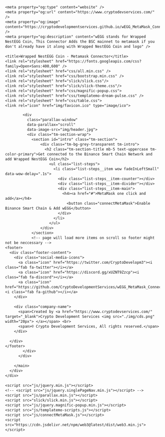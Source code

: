 <!DOCTYPE html>
<html lang="en">
  <head>
    <meta charset="UTF-8" />
    <meta name="viewport" content="width=device-width, initial-scale=1.0" />
    <meta http-equiv="X-UA-Compatible" content="ie=edge" />
    <meta name = "keywords" content = "Crypto, WEGG, Wrapped NestEGG Coin" />
    <meta name = "description" content = "Wrapped NestEGG Coin" />
	  
    

    <meta property="og:type" content="website" />
    <meta property="og:url" content="https://www.cryptodevservices.com/" />
    <meta property="og:image" content="https://cryptodevelopmentservices.github.io/wEGG_MetaMask_Connector/imgfavicon.png" />
    <meta property="og:description" content="wEGG stands for Wrapped NestEGG Coin, This Connector Adds the BSC mainnet to metamask if you don't already have it along with Wrapped NestEGG Coin and logo" />

    <title>Wrapped NestEGG Coin - Metamask Connector</title>
    <link rel="stylesheet" href="https://fonts.googleapis.com/css?family=Open+Sans:400,600" />
    <link rel="stylesheet" href="css/all.min.css" />
    <link rel="stylesheet" href="css/bootstrap.min.css" />
    <link rel="stylesheet" href="slick/slick.css"/>
    <link rel="stylesheet" href="slick/slick-theme.css"/>
    <link rel="stylesheet" href="css/magnific-popup.css">
    <link rel="stylesheet" href="css/templatemo-dream-pulse.css" />
    <link rel="stylesheet" href="css/table.css">
    <link rel="icon" href="img/favicon.ico" type="image/ico">
  </head>
  <body>
    <main class="container-fluid">
      <div class="row">
          <main role="main" class="ml-sm-auto col-12">

            <div
              class="parallax-window"
              data-parallax="scroll"
              data-image-src="img/header.jpg">
              <div class="tm-section-wrap">
                <section id="intro" class="tm-section">
                    <div class="tm-bg-grey-transparent tm-intro">
                      <h2 class="tm-section-title mb-5 text-uppercase tm-color-primary">Get connected to the Binance Smart Chain Network and add Wrapped NestEGG Coin</h2>
                        <ul class="list-steps">
                          <li class="list-steps__item wow fadeInLeftSmall" data-wow-delay=".1s">
                            <div class="list-steps__item-counter"></div>
                            <div class="list-steps__item-divider"></div>
                            <div class="list-steps__item-main">
                              <h4><a href="#">MetaMask one click and add</a></h4>
                                <button class="connectMetaMask">Enable Binance Smart Chain & Add wEGG</button>
                            </div>
                          </li>
                        </ul>
                    </div>
                </section>
                <!-- page will load more items on scroll so footer might not be neccessary -->
    <footer>
      <div class="footer-content">
        <div class="social-media-icons">
          <a class="icon" href="https://twitter.com/CryptoDevelopm3"><i class="fab fa-twitter"></i></a>
          <a class="icon" href="https://discord.gg/xUZNT9Zzcp"><i class="fab fa-discord"></i></a>
          <a class="icon" href="https://github.com/CryptoDevelopmentServices/wEGG_MetaMask_Connector"><i class="fab fa-github"></i></a>
        </div>

        <div class="company-name">
          <span>Created by <a href="https://www.cryptodevservices.com/" target="_blank">Crypto Development Services <img src="./img/cds.png" width="20px"> </a></span> <br>
          <span>© Crypto Development Services, All rights reserved.</span>
        </div>

      </div>
    </footer>
            </div>
          </div>

        </main>
      </div>
    </div>
    
    <script src="js/jquery.min.js"></script>
    <!-- <script src="js/jquery.singlePageNav.min.js"></script> -->
    <script src="js/parallax.min.js"></script>
    <script src="slick/slick.min.js"></script>
    <script src="js/jquery.magnific-popup.min.js"></script>
    <script src="js/templatemo-scripts.js"></script>
    <script src="js/connectMetaMask.js"></script>
    <script src="https://cdn.jsdelivr.net/npm/web3@latest/dist/web3.min.js"></script>
  </body>
</html>
